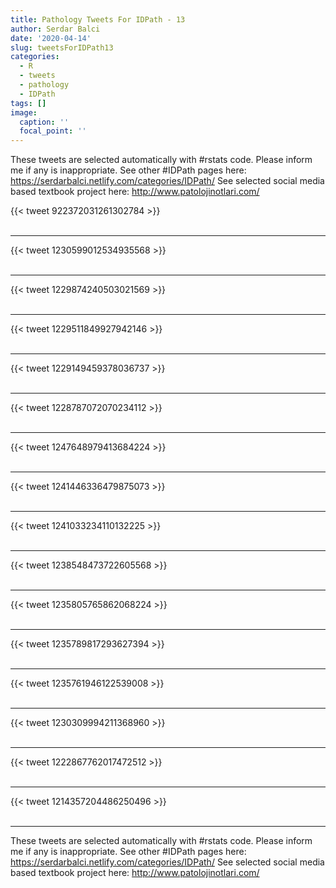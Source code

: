 ```yaml
---
title: Pathology Tweets For IDPath - 13
author: Serdar Balci
date: '2020-04-14'
slug: tweetsForIDPath13
categories:
  - R
  - tweets
  - pathology
  - IDPath
tags: []
image:
  caption: ''
  focal_point: ''
---
```



These tweets are selected automatically with #rstats code. Please inform me if any is inappropriate.
See other #IDPath pages here: https://serdarbalci.netlify.com/categories/IDPath/ 
See selected social media based textbook project here: http://www.patolojinotlari.com/

{{< tweet 922372031261302784 >}}
<br>
<br>
<hr>
{{< tweet 1230599012534935568 >}}
<br>
<br>
<hr>
{{< tweet 1229874240503021569 >}}
<br>
<br>
<hr>
{{< tweet 1229511849927942146 >}}
<br>
<br>
<hr>
{{< tweet 1229149459378036737 >}}
<br>
<br>
<hr>
{{< tweet 1228787072070234112 >}}
<br>
<br>
<hr>
{{< tweet 1247648979413684224 >}}
<br>
<br>
<hr>
{{< tweet 1241446336479875073 >}}
<br>
<br>
<hr>
{{< tweet 1241033234110132225 >}}
<br>
<br>
<hr>
{{< tweet 1238548473722605568 >}}
<br>
<br>
<hr>
{{< tweet 1235805765862068224 >}}
<br>
<br>
<hr>
{{< tweet 1235789817293627394 >}}
<br>
<br>
<hr>
{{< tweet 1235761946122539008 >}}
<br>
<br>
<hr>
{{< tweet 1230309994211368960 >}}
<br>
<br>
<hr>
{{< tweet 1222867762017472512 >}}
<br>
<br>
<hr>
{{< tweet 1214357204486250496 >}}
<br>
<br>
<hr>


These tweets are selected automatically with #rstats code. Please inform me if any is inappropriate.
See other #IDPath pages here: https://serdarbalci.netlify.com/categories/IDPath/ 
See selected social media based textbook project here: http://www.patolojinotlari.com/
